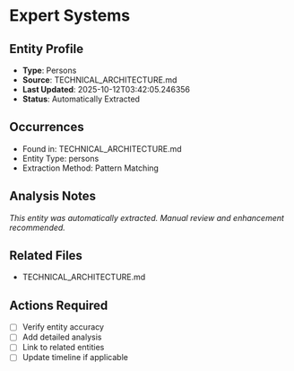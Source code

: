 # Expert Systems

## Entity Profile
- **Type**: Persons
- **Source**: TECHNICAL_ARCHITECTURE.md
- **Last Updated**: 2025-10-12T03:42:05.246356
- **Status**: Automatically Extracted

## Occurrences
- Found in: TECHNICAL_ARCHITECTURE.md
- Entity Type: persons
- Extraction Method: Pattern Matching

## Analysis Notes
*This entity was automatically extracted. Manual review and enhancement recommended.*

## Related Files
- TECHNICAL_ARCHITECTURE.md

## Actions Required
- [ ] Verify entity accuracy
- [ ] Add detailed analysis
- [ ] Link to related entities
- [ ] Update timeline if applicable
